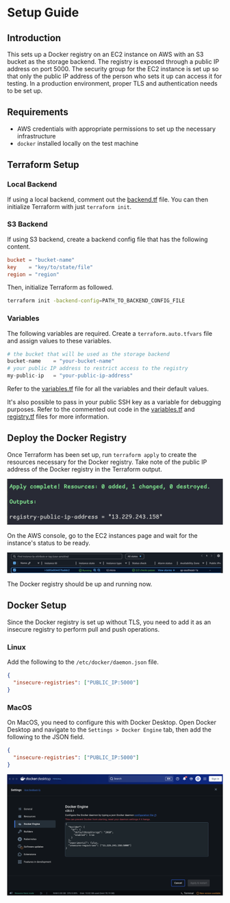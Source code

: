 # Setup Guide

## Introduction

This sets up a Docker registry on an EC2 instance on AWS with an S3 bucket as the storage backend. The registry is exposed through a public IP address on port 5000. The security group for the EC2 instance is set up so that only the public IP address of the person who sets it up can access it for testing. In a production environment, proper TLS and authentication needs to be set up.

## Requirements

- AWS credentials with appropriate permissions to set up the necessary infrastructure
- `docker` installed locally on the test machine

## Terraform Setup

### Local Backend

If using a local backend, comment out the [backend.tf](/problem-2/terraform/backend.tf) file. You can then initialize Terraform with just `terraform init`.

### S3 Backend

If using S3 backend, create a backend config file that has the following content.

```backend-config.conf
bucket = "bucket-name"
key    = "key/to/state/file"
region = "region"
```

Then, initialize Terraform as followed.

```bash
terraform init -backend-config=PATH_TO_BACKEND_CONFIG_FILE
```

### Variables

The following variables are required. Create a `terraform.auto.tfvars` file and assign values to these variables.

```terraform.auto.tfvars
# the bucket that will be used as the storage backend
bucket-name    = "your-bucket-name"
# your public IP address to restrict access to the registry
my-public-ip   = "your-public-ip-address"
```

Refer to the [variables.tf](/problem-2/terraform/variables.tf) file for all the variables and their default values.

It's also possible to pass in your public SSH key as a variable for debugging purposes. Refer to the commented out code in the [variables.tf](/problem-2/terraform/variables.tf) and [registry.tf](/problem-2/terraform/registry.tf) files for more information.

## Deploy the Docker Registry

Once Terraform has been set up, run `terraform apply` to create the resources necessary for the Docker registry. Take note of the public IP address of the Docker registry in the Terraform output.

![registry public IP output](/problem-2/images/registry-public-ip-output.png)

On the AWS console, go to the EC2 instances page and wait for the instance's status to be ready.

![ec2 instance ready](/problem-2/images/ec2-instance-ready.png)

The Docker registry should be up and running now.

## Docker Setup

Since the Docker registry is set up without TLS, you need to add it as an insecure registry to perform pull and push operations.

### Linux

Add the following to the `/etc/docker/daemon.json` file.

```/etc/docker/daemon.json
{
  "insecure-registries": ["PUBLIC_IP:5000"]
}
```

### MacOS

On MacOS, you need to configure this with Docker Desktop. Open Docker Desktop and navigate to the `Settings > Docker Engine` tab, then add the following to the JSON field.

```json
{
  "insecure-registries": ["PUBLIC_IP:5000"]
}
```

![docker desktop settings](/problem-2/images/docker-desktop-settings.png)
